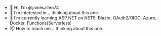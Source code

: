 - 👋 Hi, I’m @jamesallen74 
- 👀 I’m interested in... thinking about this one.
- 🌱 I’m currently learning ASP.NET on NET5, Blazor, OAuth2/OIDC, Azure, Docker, Functions(Serverless)
- 📫 How to reach me... thinking about this one.

<!---
jamesallen74/jamesallen74 is a ✨ special ✨ repository because its `README.md` (this file) appears on your GitHub profile.
You can click the Preview link to take a look at your changes.
--->
